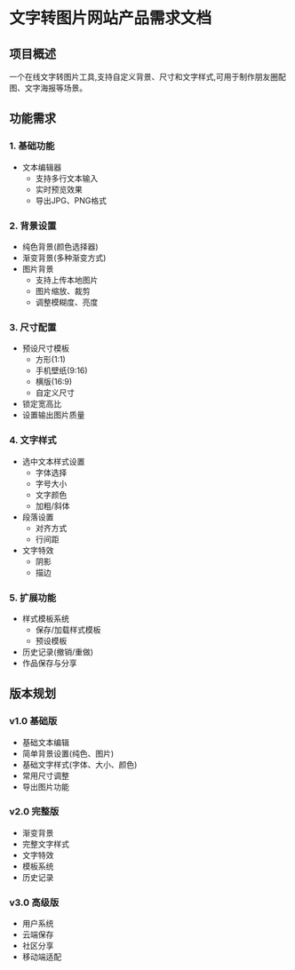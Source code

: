 # 文字转图片网站产品需求文档

## 项目概述
一个在线文字转图片工具,支持自定义背景、尺寸和文字样式,可用于制作朋友圈配图、文字海报等场景。

## 功能需求

### 1. 基础功能
- 文本编辑器
  * 支持多行文本输入
  * 实时预览效果
  * 导出JPG、PNG格式
  
### 2. 背景设置
- 纯色背景(颜色选择器)
- 渐变背景(多种渐变方式)
- 图片背景
  * 支持上传本地图片
  * 图片缩放、裁剪
  * 调整模糊度、亮度
  
### 3. 尺寸配置
- 预设尺寸模板
  * 方形(1:1)
  * 手机壁纸(9:16)
  * 横版(16:9)
  * 自定义尺寸
- 锁定宽高比
- 设置输出图片质量

### 4. 文字样式
- 选中文本样式设置
  * 字体选择
  * 字号大小
  * 文字颜色
  * 加粗/斜体
- 段落设置
  * 对齐方式
  * 行间距
- 文字特效
  * 阴影
  * 描边

### 5. 扩展功能
- 样式模板系统
  * 保存/加载样式模板
  * 预设模板
- 历史记录(撤销/重做)
- 作品保存与分享

## 版本规划

### v1.0 基础版
- 基础文本编辑
- 简单背景设置(纯色、图片)
- 基础文字样式(字体、大小、颜色)
- 常用尺寸调整
- 导出图片功能

### v2.0 完整版
- 渐变背景
- 完整文字样式
- 文字特效
- 模板系统
- 历史记录

### v3.0 高级版
- 用户系统
- 云端保存
- 社区分享
- 移动端适配
